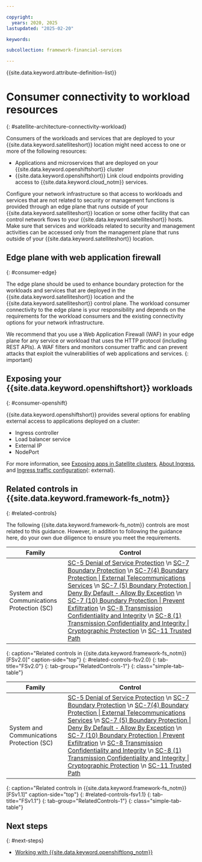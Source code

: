```yaml
---

copyright:
  years: 2020, 2025
lastupdated: "2025-02-20"

keywords:

subcollection: framework-financial-services

---
```


{{site.data.keyword.attribute-definition-list}}

# Consumer connectivity to workload resources
{: #satellite-architecture-connectivity-workload}

Consumers of the workloads and services that are deployed to your {{site.data.keyword.satelliteshort}} location might need access to one or more of the following resources:

- Applications and microservices that are deployed on your {{site.data.keyword.openshiftshort}} cluster
- {{site.data.keyword.openshiftshort}} Link cloud endpoints providing access to {{site.data.keyword.cloud_notm}} services.



Configure your network infrastructure so that access to workloads and services that are not related to security or management functions is provided through an edge plane that runs outside of your {{site.data.keyword.satelliteshort}} location or some other facility that can control network flows to your {{site.data.keyword.satelliteshort}} hosts. Make sure that services and workloads related to security and management activities can be accessed only from the management plane that runs outside of your {{site.data.keyword.satelliteshort}} location.

## Edge plane with web application firewall
{: #consumer-edge}

The edge plane should be used to enhance boundary protection for the workloads and services that are deployed in the {{site.data.keyword.satelliteshort}} location and the {{site.data.keyword.satelliteshort}} control plane. The workload consumer connectivity to the edge plane is your responsibility and depends on the requirements for the workload consumers and the existing connectivity options for your network infrastructure.

We recommend that you use a Web Application Firewall (WAF) in your edge plane for any service or workload that uses the HTTP protocol (including REST APIs). A WAF filters and monitors consumer traffic and can prevent attacks that exploit the vulnerabilities of web applications and services.
{: important}

## Exposing your {{site.data.keyword.openshiftshort}} workloads
{: #consumer-openshift}

{{site.data.keyword.openshiftshort}} provides several options for enabling external access to applications deployed on a cluster:

- Ingress controller
- Load balancer service
- External IP
- NodePort

For more information, see [Exposing apps in Satellite clusters](/docs/openshift?topic=openshift-sat-expose-apps), [About Ingress](/docs/openshift?topic=openshift-ingress-about-roks4), and [Ingress traffic configuration](https://docs.openshift.com/container-platform/4.10/networking/configuring_ingress_cluster_traffic/overview-traffic.html){: external}.

## Related controls in {{site.data.keyword.framework-fs_notm}}
{: #related-controls}

The following {{site.data.keyword.framework-fs_notm}} controls are most related to this guidance. However, in addition to following the guidance here, do your own due diligence to ensure you meet the requirements.

| Family              | Control                                           |
|---------------------|---------------------------------------------------|
| System and Communications Protection (SC)  | [SC-5 Denial of Service Protection](/docs/framework-financial-services-controls?topic=framework-financial-services-controls-sc-5) \n [SC-7 Boundary Protection](/docs/framework-financial-services-controls?topic=framework-financial-services-controls-sc-7) \n [SC-7(4) Boundary Protection &#124; External Telecommunications Services](/docs/framework-financial-services-controls?topic=framework-financial-services-controls-sc-7.4) \n [SC-7 (5) Boundary Protection &#124; Deny By Default - Allow By Exception](/docs/framework-financial-services-controls?topic=framework-financial-services-controls-sc-7.5) \n [SC-7 (10) Boundary Protection &#124; Prevent Exfiltration](/docs/framework-financial-services-controls?topic=framework-financial-services-controls-sc-7.10) \n [SC-8 Transmission Confidentiality and Integrity](/docs/framework-financial-services-controls?topic=framework-financial-services-controls-sc-8) \n [SC-8 (1) Transmission Confidentiality and Integrity &#124; Cryptographic Protection](/docs/framework-financial-services-controls?topic=framework-financial-services-controls-sc-8.1) \n [SC-11 Trusted Path](/docs/framework-financial-services-controls?topic=framework-financial-services-controls-sc-11)  |
{: caption="Related controls in {{site.data.keyword.framework-fs_notm}} [FSv2.0]" caption-side="top"}
{: #related-controls-fsv2.0}
{: tab-title="FSv2.0"}
{: tab-group="RelatedControls-1"}
{: class="simple-tab-table"}


| Family              | Control                                           |
|---------------------|---------------------------------------------------|
| System and Communications Protection (SC)  | [SC-5 Denial of Service Protection](/docs/framework-financial-services-controls-fsv1-1?topic=framework-financial-services-controls-sc-5) \n [SC-7 Boundary Protection](/docs/framework-financial-services-controls-fsv1-1?topic=framework-financial-services-controls-sc-7) \n [SC-7(4) Boundary Protection &#124; External Telecommunications Services](/docs/framework-financial-services-controls-fsv1-1?topic=framework-financial-services-controls-sc-7.4) \n [SC-7 (5) Boundary Protection &#124; Deny By Default - Allow By Exception](/docs/framework-financial-services-controls-fsv1-1?topic=framework-financial-services-controls-sc-7.5) \n [SC-7 (10) Boundary Protection &#124; Prevent Exfiltration](/docs/framework-financial-services-controls-fsv1-1?topic=framework-financial-services-controls-sc-7.10) \n [SC-8 Transmission Confidentiality and Integrity](/docs/framework-financial-services-controls-fsv1-1?topic=framework-financial-services-controls-sc-8) \n [SC-8 (1) Transmission Confidentiality and Integrity &#124; Cryptographic Protection](/docs/framework-financial-services-controls-fsv1-1?topic=framework-financial-services-controls-sc-8.1) \n [SC-11 Trusted Path](/docs/framework-financial-services-controls-fsv1-1?topic=framework-financial-services-controls-sc-11)  |
{: caption="Related controls in {{site.data.keyword.framework-fs_notm}} [FSv1.1]" caption-side="top"}
{: #related-controls-fsv1.1}
{: tab-title="FSv1.1"}
{: tab-group="RelatedControls-1"}
{: class="simple-tab-table"}


## Next steps
{: #next-steps}

- [Working with {{site.data.keyword.openshiftlong_notm}}](/docs/framework-financial-services?topic=framework-financial-services-shared-containers-openshift)
